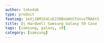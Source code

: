 ```yaml
---
author: tokodab
type: product
featimg: 1eXj3BM164CxE2IBBoUAhCFUnvzTNA6tS
title: Dj Hardwell Samsung Galaxy S9 Case
tags: [samsung, galaxy, s9]
category: [samsung]
---
```

